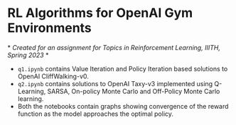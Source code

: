 # RL Algorithms for OpenAI Gym Environments
\* *Created for an assignment for Topics in Reinforcement Learning, IIITH, Spring 2023* \*

 - `q1.ipynb` contains Value Iteration and Policy Iteration based solutions to OpenAI CliffWalking-v0.
 - `q2.ipynb` contains solutions to OpenAI Taxy-v3 implemented using Q-Learning, SARSA, On-policy Monte Carlo and Off-Policy Monte Carlo learning. 
 - Both the notebooks contain graphs showing convergence of the reward function as the model approaches the optimal policy.
